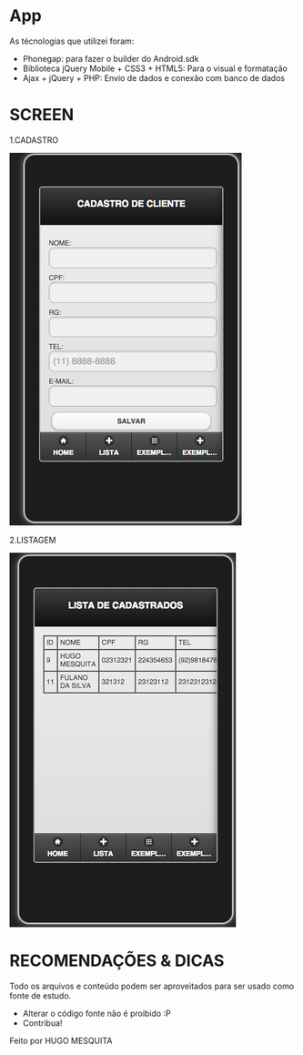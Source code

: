 # App  #

As técnologias que utilizei foram: 

* Phonegap: para fazer o builder do Android.sdk
* Biblioteca jQuery Mobile + CSS3 + HTML5: Para o visual e formatação 
* Ajax + jQuery + PHP: Envio de dados e conexão com banco de dados

# SCREEN #

1.CADASTRO

![alt tag](https://raw.githubusercontent.com/hllmweb/meu-app/master/screen-cadastro.png)

2.LISTAGEM

![alt tag](https://raw.githubusercontent.com/hllmweb/meu-app/master/screen-listagem.png)



# RECOMENDAÇÕES & DICAS #
Todo os arquivos e conteúdo podem ser aproveitados para ser usado como fonte de estudo. 

 * Alterar o código fonte não é proibido :P
 * Contribua!


Feito por HUGO MESQUITA
